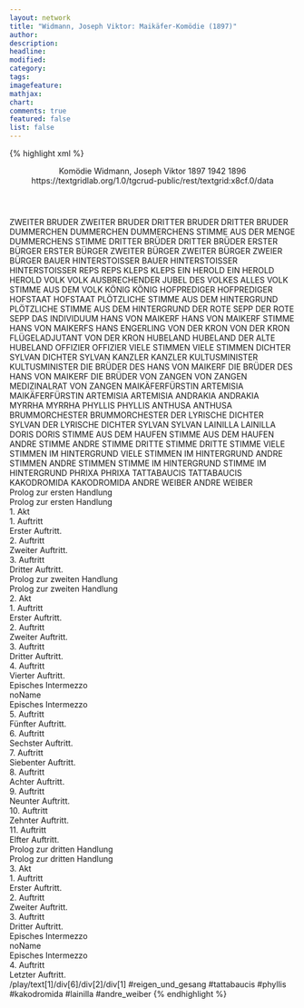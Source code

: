 ```yaml
---
layout: network
title: "Widmann, Joseph Viktor: Maikäfer-Komödie (1897)"
author:
description:
headline:
modified:
category:
tags:
imagefeature: 
mathjax: 
chart: 
comments: true
featured: false
list: false
---
```

{% highlight xml %}
<?xml-model href="http://raw.githubusercontent.com/DLiNa/project/master/rules/lina.rnc"?><?xml-model href="http://raw.githubusercontent.com/DLiNa/project/master/rules/lina.sch"?>
<play xmlns="http://lina.digital">
  <header>
    <title>Maikäfer-Komödie</title>
    <subtitle/>
    <genretitle>Komödie</genretitle>
    <author>Widmann, Joseph Viktor</author>
    <date type="print" when="1897">1897</date>
    <date type="premiere" when="1942">1942</date>
    <date type="written" when="1896">1896</date>
    <source>https://textgridlab.org/1.0/tgcrud-public/rest/textgrid:x8cf.0/data</source>
  </header>
  <personae>
    <character>
      <name>ZWEITER BRUDER</name>
      <alias xml:id="zweiter_bruder">
        <name>ZWEITER BRUDER</name>
      </alias>
    </character>
    <character>
      <name>DRITTER BRUDER</name>
      <alias xml:id="dritter_bruder">
        <name>DRITTER BRUDER</name>
      </alias>
    </character>
    <character>
      <name>DUMMERCHEN</name>
      <alias xml:id="dummerchen">
        <name>DUMMERCHEN</name>
      </alias>
        <alias xml:id="dummerchens_stimme_aus_der_menge">
          <name>DUMMERCHENS STIMME AUS DER MENGE</name>
        </alias>
        <alias xml:id="dummerchens_stimme">
          <name>DUMMERCHENS STIMME</name>
        </alias>
    </character>
    <character>
      <name>DRITTER BRÜDER</name>
      <alias xml:id="dritter_brüder">
        <name>DRITTER BRÜDER</name>
      </alias>
    </character>
    <character>
      <name>ERSTER BÜRGER</name>
      <alias xml:id="erster_bürger">
        <name>ERSTER BÜRGER</name>
      </alias>
    </character>
    <character>
      <name>ZWEITER BÜRGER</name>
      <alias xml:id="zweiter_bürger">
        <name>ZWEITER BÜRGER</name>
      </alias>
      <alias xml:id="zweier_bürger">
        <name>ZWEIER BÜRGER</name>
      </alias>
    </character>
    <character>
      <name>BAUER HINTERSTOISSER</name>
      <alias xml:id="bauer_hinterstoisser">
        <name>BAUER HINTERSTOISSER</name>
      </alias>
      <alias xml:id="hinterstoisser">
        <name>HINTERSTOISSER</name>
      </alias>
    </character>
    <character>
      <name>REPS</name>
      <alias xml:id="reps">
        <name>REPS</name>
      </alias>
    </character>
    <character>
      <name>KLEPS</name>
      <alias xml:id="kleps">
        <name>KLEPS</name>
      </alias>
    </character>
    <character>
      <name>EIN HEROLD</name>
      <alias xml:id="ein_herold">
        <name>EIN HEROLD</name>
      </alias>
      <alias xml:id="herold">
        <name>HEROLD</name>
      </alias>
    </character>
    <character>
      <name>VOLK</name>
      <alias xml:id="volk">
        <name>VOLK</name>
      </alias>
      <alias xml:id="ausbrechender_jubel_des_volkes">
        <name>AUSBRECHENDER JUBEL DES VOLKES</name>
      </alias>
      <alias xml:id="alles_volk">
        <name>ALLES VOLK</name>
      </alias>
      <alias xml:id="stimme_aus_dem_volk">
        <name>STIMME AUS DEM VOLK</name>
      </alias>
    </character>
    <character>
      <name>KÖNIG</name>
      <alias xml:id="könig">
        <name>KÖNIG</name>
      </alias>
    </character>
    <character>
      <name>HOFPREDIGER</name>
      <alias xml:id="hofprediger">
        <name>HOFPREDIGER</name>
      </alias>
    </character>
    <character>
      <name>HOFSTAAT</name>
      <alias xml:id="hofstaat">
        <name>HOFSTAAT</name>
      </alias>
    </character>
    <character>
      <name>PLÖTZLICHE STIMME AUS DEM HINTERGRUND</name>
      <alias xml:id="plötzliche_stimme_aus_dem_hintergrund">
        <name>PLÖTZLICHE STIMME AUS DEM HINTERGRUND</name>
      </alias>
    </character>
    <character>
      <name>DER ROTE SEPP</name>
      <alias xml:id="der_rote_sepp">
        <name>DER ROTE SEPP</name>
      </alias>
      <alias xml:id="das_individuum">
        <name>DAS INDIVIDUUM</name>
      </alias>
    </character>
    <character>
      <name>HANS VON MAIKERF</name>
      <alias xml:id="hans_von_maikerf">
        <name>HANS VON MAIKERF</name>
      </alias>
      <alias xml:id="stimme_hans_von_maikerfs">
        <name>STIMME HANS VON MAIKERFS</name>
      </alias>
      <alias xml:id="hans_engerling">
        <name>HANS ENGERLING</name>
      </alias>
    </character>
    <character>
      <name>VON DER KRON</name>
      <alias xml:id="von_der_kron">
        <name>VON DER KRON</name>
      </alias>
      <alias xml:id="flügeladjutant_von_der_kron">
        <name>FLÜGELADJUTANT VON DER KRON</name>
      </alias>
    </character>
    <character>
      <name>HUBELAND</name>
      <alias xml:id="hubeland">
        <name>HUBELAND</name>
      </alias>
      <alias xml:id="der_alte_hubeland">
        <name>DER ALTE HUBELAND</name>
      </alias>
    </character>
    <character>
      <name>OFFIZIER</name>
      <alias xml:id="offizier">
        <name>OFFIZIER</name>
      </alias>
    </character>
    <character>
      <name>VIELE STIMMEN</name>
      <alias xml:id="viele_stimmen">
        <name>VIELE STIMMEN</name>
      </alias>
    </character>
    <character>
      <name>DICHTER SYLVAN</name>
      <alias xml:id="dichter_sylvan">
        <name>DICHTER SYLVAN</name>
      </alias>
    </character>
    <character>
      <name>KANZLER</name>
      <alias xml:id="kanzler">
        <name>KANZLER</name>
      </alias>
    </character>
    <character>
      <name>KULTUSMINISTER</name>
      <alias xml:id="kultusminister">
        <name>KULTUSMINISTER</name>
      </alias>
    </character>
    <character>
      <name>DIE BRÜDER DES HANS VON MAIKERF</name>
      <alias xml:id="die_brüder_des_hans_von_maikerf">
        <name>DIE BRÜDER DES HANS VON MAIKERF</name>
      </alias>
      <alias xml:id="die_brüder">
        <name>DIE BRÜDER</name>
      </alias>
    </character>
    <character>
      <name>VON ZANGEN</name>
      <alias xml:id="von_zangen">
        <name>VON ZANGEN</name>
      </alias>
      <alias xml:id="medizinalrat_von_zangen">
        <name>MEDIZINALRAT VON ZANGEN</name>
      </alias>
    </character>
    <character>
      <name>MAIKÄFERFÜRSTIN ARTEMISIA</name>
      <alias xml:id="maikäferfürstin_artemisia">
        <name>MAIKÄFERFÜRSTIN ARTEMISIA</name>
      </alias>
      <alias xml:id="artemisia">
        <name>ARTEMISIA</name>
      </alias>
    </character>
    <character>
      <name>ANDRAKIA</name>
      <alias xml:id="andrakia">
        <name>ANDRAKIA</name>
      </alias>
    </character>
    <character>
      <name>MYRRHA</name>
      <alias xml:id="myrrha">
        <name>MYRRHA</name>
      </alias>
    </character>
    <character>
      <name>PHYLLIS</name>
      <alias xml:id="phyllis">
        <name>PHYLLIS</name>
      </alias>
    </character>
    <character>
      <name>ANTHUSA</name>
      <alias xml:id="anthusa">
        <name>ANTHUSA</name>
      </alias>
    </character>
    <character>
      <name>BRUMMORCHESTER</name>
      <alias xml:id="brummorchester">
        <name>BRUMMORCHESTER</name>
      </alias>
    </character>
    <character>
      <name>DER LYRISCHE DICHTER SYLVAN</name>
      <alias xml:id="der_lyrische_dichter_sylvan">
        <name>DER LYRISCHE DICHTER SYLVAN</name>
      </alias>
      <alias xml:id="sylvan">
        <name>SYLVAN</name>
      </alias>
    </character>
    <character>
      <name>LAINILLA</name>
      <alias xml:id="lainilla">
        <name>LAINILLA</name>
      </alias>
    </character>
    <character>
      <name>DORIS</name>
      <alias xml:id="doris">
        <name>DORIS</name>
      </alias>
    </character>
    <character>
      <name>STIMME AUS DEM HAUFEN</name>
      <alias xml:id="stimme_aus_dem_haufen">
        <name>STIMME AUS DEM HAUFEN</name>
      </alias>
    </character>
    <character>
      <name>ANDRE STIMME</name>
      <alias xml:id="andre_stimme">
        <name>ANDRE STIMME</name>
      </alias>
    </character>
    <character>
      <name>DRITTE STIMME</name>
      <alias xml:id="dritte_stimme">
        <name>DRITTE STIMME</name>
      </alias>
    </character>
    <character>
      <name>VIELE STIMMEN IM HINTERGRUND</name>
      <alias xml:id="viele_stimmen_im_hintergrund">
        <name>VIELE STIMMEN IM HINTERGRUND</name>
      </alias>
    </character>
    <character>
      <name>ANDRE STIMMEN</name>
      <alias xml:id="andre_stimmen">
        <name>ANDRE STIMMEN</name>
      </alias>
    </character>
    <character>
      <name>STIMME IM HINTERGRUND</name>
      <alias xml:id="stimme_im_hintergrund">
        <name>STIMME IM HINTERGRUND</name>
      </alias>
    </character>
    <character>
      <name>PHRIXA</name>
      <alias xml:id="phrixa">
        <name>PHRIXA</name>
      </alias>
    </character>
    <character>
      <name>TATTABAUCIS</name>
      <alias xml:id="tattabaucis">
        <name>TATTABAUCIS</name>
      </alias>
    </character>
    <character>
      <name>KAKODROMIDA</name>
      <alias xml:id="kakodromida">
        <name>KAKODROMIDA</name>
      </alias>
    </character>
    <character>
      <name>ANDRE WEIBER</name>
      <alias xml:id="andre_weiber">
        <name>ANDRE WEIBER</name>
      </alias>
    </character>
  </personae>
  <text>
    <div>
      <head>Prolog zur ersten Handlung</head>
      <div>
        <head>Prolog zur ersten Handlung</head>
      </div>
    </div>
    <div>
      <head>1. Akt</head>
      <div>
        <head>1. Auftritt</head>
        <div>
          <head>Erster Auftritt.</head>
          <sp who="#hans_engerling">
            <amount n="13" unit="speech_acts"/>
            <amount n="429" unit="words"/>
            <amount n="6" unit="lines"/>
            <amount n="2336" unit="chars"/>
          </sp>
          <sp who="#zweiter_bruder">
            <amount n="6" unit="speech_acts"/>
            <amount n="63" unit="words"/>
            <amount n="5" unit="lines"/>
            <amount n="353" unit="chars"/>
          </sp>
          <sp who="#dritter_bruder">
            <amount n="5" unit="speech_acts"/>
            <amount n="111" unit="words"/>
            <amount n="2" unit="lines"/>
            <amount n="618" unit="chars"/>
          </sp>
          <sp who="#dummerchen">
            <amount n="6" unit="speech_acts"/>
            <amount n="33" unit="words"/>
            <amount n="6" unit="lines"/>
            <amount n="191" unit="chars"/>
          </sp>
          <sp who="#dritter_brüder">
            <amount n="1" unit="speech_acts"/>
            <amount n="10" unit="words"/>
            <amount n="1" unit="lines"/>
            <amount n="65" unit="chars"/>
          </sp>
        </div>
      </div>
      <div>
        <head>2. Auftritt</head>
        <div>
          <head>Zweiter Auftritt.</head>
          <sp who="#erster_bürger">
            <amount n="5" unit="speech_acts"/>
            <amount n="95" unit="words"/>
            <amount n="2" unit="lines"/>
            <amount n="562" unit="chars"/>
          </sp>
          <sp who="#zweiter_bürger">
            <amount n="5" unit="speech_acts"/>
            <amount n="83" unit="words"/>
            <amount n="2" unit="lines"/>
            <amount n="446" unit="chars"/>
          </sp>
          <sp who="#hans_engerling">
            <amount n="6" unit="speech_acts"/>
            <amount n="144" unit="words"/>
            <amount n="5" unit="lines"/>
            <amount n="768" unit="chars"/>
          </sp>
          <sp who="#bauer_hinterstoisser">
            <amount n="1" unit="speech_acts"/>
            <amount n="28" unit="words"/>
            <amount n="137" unit="chars"/>
          </sp>
          <sp who="#hinterstoisser">
            <amount n="4" unit="speech_acts"/>
            <amount n="80" unit="words"/>
            <amount n="1" unit="lines"/>
            <amount n="392" unit="chars"/>
          </sp>
        </div>
      </div>
      <div>
        <head>3. Auftritt</head>
        <div>
          <head>Dritter Auftritt.</head>
          <sp who="#reps">
            <amount n="8" unit="speech_acts"/>
            <amount n="68" unit="words"/>
            <amount n="6" unit="lines"/>
            <amount n="407" unit="chars"/>
          </sp>
          <sp who="#kleps">
            <amount n="8" unit="speech_acts"/>
            <amount n="74" unit="words"/>
            <amount n="7" unit="lines"/>
            <amount n="464" unit="chars"/>
          </sp>
          <sp who="#ein_herold">
            <amount n="1" unit="speech_acts"/>
            <amount n="5" unit="words"/>
            <amount n="1" unit="lines"/>
            <amount n="23" unit="chars"/>
          </sp>
          <sp who="#volk">
            <amount n="2" unit="speech_acts"/>
            <amount n="49" unit="words"/>
            <amount n="9" unit="lines"/>
            <amount n="262" unit="chars"/>
          </sp>
          <sp who="#könig">
            <amount n="42" unit="speech_acts"/>
            <amount n="1262" unit="words"/>
            <amount n="178" unit="lines"/>
            <amount n="6831" unit="chars"/>
          </sp>
          <sp who="#hofprediger">
            <amount n="7" unit="speech_acts"/>
            <amount n="140" unit="words"/>
            <amount n="18" unit="lines"/>
            <amount n="798" unit="chars"/>
          </sp>
          <sp who="#hofstaat">
            <amount n="1" unit="speech_acts"/>
            <amount n="7" unit="words"/>
            <amount n="1" unit="lines"/>
            <amount n="36" unit="chars"/>
          </sp>
          <sp who="#herold">
            <amount n="1" unit="speech_acts"/>
            <amount n="15" unit="words"/>
            <amount n="2" unit="lines"/>
            <amount n="82" unit="chars"/>
          </sp>
          <sp who="#plötzliche_stimme_aus_dem_hintergrund">
            <amount n="1" unit="speech_acts"/>
            <amount n="9" unit="words"/>
            <amount n="1" unit="lines"/>
            <amount n="47" unit="chars"/>
          </sp>
          <sp who="#hans_engerling">
            <amount n="1" unit="speech_acts"/>
            <amount n="2" unit="words"/>
            <amount n="1" unit="lines"/>
            <amount n="15" unit="chars"/>
          </sp>
          <sp who="#das_individuum">
            <amount n="1" unit="speech_acts"/>
            <amount n="6" unit="words"/>
            <amount n="1" unit="lines"/>
            <amount n="30" unit="chars"/>
          </sp>
          <sp who="#der_rote_sepp">
            <amount n="7" unit="speech_acts"/>
            <amount n="407" unit="words"/>
            <amount n="54" unit="lines"/>
            <amount n="2234" unit="chars"/>
          </sp>
          <sp who="#stimme_aus_dem_volk">
            <amount n="1" unit="speech_acts"/>
            <amount n="8" unit="words"/>
            <amount n="2" unit="lines"/>
            <amount n="47" unit="chars"/>
          </sp>
          <sp who="#dummerchens_stimme_aus_der_menge">
            <amount n="1" unit="speech_acts"/>
            <amount n="4" unit="words"/>
            <amount n="1" unit="lines"/>
            <amount n="13" unit="chars"/>
          </sp>
          <sp who="#ausbrechender_jubel_des_volkes">
            <amount n="1" unit="speech_acts"/>
            <amount n="26" unit="words"/>
            <amount n="169" unit="chars"/>
          </sp>
          <sp who="#alles_volk">
            <amount n="1" unit="speech_acts"/>
            <amount n="3" unit="words"/>
            <amount n="1" unit="lines"/>
            <amount n="17" unit="chars"/>
          </sp>
          <sp who="#hans_von_maikerf">
            <amount n="9" unit="speech_acts"/>
            <amount n="130" unit="words"/>
            <amount n="9" unit="lines"/>
            <amount n="696" unit="chars"/>
          </sp>
          <sp who="#von_der_kron">
            <amount n="2" unit="speech_acts"/>
            <amount n="20" unit="words"/>
            <amount n="2" unit="lines"/>
            <amount n="123" unit="chars"/>
          </sp>
          <sp who="#hubeland">
            <amount n="11" unit="speech_acts"/>
            <amount n="117" unit="words"/>
            <amount n="17" unit="lines"/>
            <amount n="557" unit="chars"/>
          </sp>
          <sp who="#offizier">
            <amount n="1" unit="speech_acts"/>
            <amount n="27" unit="words"/>
            <amount n="4" unit="lines"/>
            <amount n="164" unit="chars"/>
          </sp>
          <sp who="#viele_stimmen">
            <amount n="1" unit="speech_acts"/>
            <amount n="6" unit="words"/>
            <amount n="1" unit="lines"/>
            <amount n="34" unit="chars"/>
          </sp>
          <sp who="#dichter_sylvan">
            <amount n="1" unit="speech_acts"/>
            <amount n="2" unit="words"/>
            <amount n="1" unit="lines"/>
            <amount n="14" unit="chars"/>
          </sp>
          <sp who="#dummerchen">
            <amount n="2" unit="speech_acts"/>
            <amount n="11" unit="words"/>
            <amount n="2" unit="lines"/>
            <amount n="57" unit="chars"/>
          </sp>
        </div>
      </div>
    </div>
    <div>
      <head>Prolog zur zweiten Handlung</head>
      <div>
        <head>Prolog zur zweiten Handlung</head>
      </div>
    </div>
    <div>
      <head>2. Akt</head>
      <div>
        <head>1. Auftritt</head>
        <div>
          <head>Erster Auftritt.</head>
          <sp who="#könig">
            <amount n="9" unit="speech_acts"/>
            <amount n="490" unit="words"/>
            <amount n="69" unit="lines"/>
            <amount n="2709" unit="chars"/>
          </sp>
          <sp who="#kanzler">
            <amount n="3" unit="speech_acts"/>
            <amount n="107" unit="words"/>
            <amount n="16" unit="lines"/>
            <amount n="593" unit="chars"/>
          </sp>
          <sp who="#kultusminister">
            <amount n="1" unit="speech_acts"/>
            <amount n="65" unit="words"/>
            <amount n="12" unit="lines"/>
            <amount n="416" unit="chars"/>
          </sp>
          <sp who="#hofprediger">
            <amount n="3" unit="speech_acts"/>
            <amount n="48" unit="words"/>
            <amount n="8" unit="lines"/>
            <amount n="278" unit="chars"/>
          </sp>
          <sp who="#flügeladjutant_von_der_kron">
            <amount n="1" unit="speech_acts"/>
            <amount n="8" unit="words"/>
            <amount n="1" unit="lines"/>
            <amount n="39" unit="chars"/>
          </sp>
          <sp who="#von_der_kron">
            <amount n="1" unit="speech_acts"/>
            <amount n="21" unit="words"/>
            <amount n="4" unit="lines"/>
            <amount n="141" unit="chars"/>
          </sp>
          <sp who="#der_rote_sepp">
            <amount n="3" unit="speech_acts"/>
            <amount n="188" unit="words"/>
            <amount n="26" unit="lines"/>
            <amount n="1036" unit="chars"/>
          </sp>
        </div>
      </div>
      <div>
        <head>2. Auftritt</head>
        <div>
          <head>Zweiter Auftritt.</head>
          <sp who="#erster_bürger">
            <amount n="19" unit="speech_acts"/>
            <amount n="213" unit="words"/>
            <amount n="15" unit="lines"/>
            <amount n="1138" unit="chars"/>
          </sp>
          <sp who="#zweiter_bürger">
            <amount n="19" unit="speech_acts"/>
            <amount n="261" unit="words"/>
            <amount n="14" unit="lines"/>
            <amount n="1410" unit="chars"/>
          </sp>
          <sp who="#hans_von_maikerf">
            <amount n="16" unit="speech_acts"/>
            <amount n="342" unit="words"/>
            <amount n="8" unit="lines"/>
            <amount n="1911" unit="chars"/>
          </sp>
          <sp who="#hinterstoisser">
            <amount n="8" unit="speech_acts"/>
            <amount n="199" unit="words"/>
            <amount n="4" unit="lines"/>
            <amount n="1065" unit="chars"/>
          </sp>
          <sp who="#hubeland">
            <amount n="1" unit="speech_acts"/>
            <amount n="3" unit="words"/>
            <amount n="1" unit="lines"/>
            <amount n="16" unit="chars"/>
          </sp>
          <sp who="#zweier_bürger">
            <amount n="1" unit="speech_acts"/>
            <amount n="4" unit="words"/>
            <amount n="1" unit="lines"/>
            <amount n="16" unit="chars"/>
          </sp>
          <sp who="#dummerchen">
            <amount n="1" unit="speech_acts"/>
            <amount n="11" unit="words"/>
            <amount n="1" unit="lines"/>
            <amount n="45" unit="chars"/>
          </sp>
          <sp who="#dritter_bruder">
            <amount n="1" unit="speech_acts"/>
            <amount n="7" unit="words"/>
            <amount n="1" unit="lines"/>
            <amount n="48" unit="chars"/>
          </sp>
          <sp who="#die_brüder_des_hans_von_maikerf">
            <amount n="1" unit="speech_acts"/>
            <amount n="3" unit="words"/>
            <amount n="1" unit="lines"/>
            <amount n="16" unit="chars"/>
          </sp>
          <sp who="#die_brüder">
            <amount n="1" unit="speech_acts"/>
            <amount n="4" unit="words"/>
            <amount n="1" unit="lines"/>
            <amount n="17" unit="chars"/>
          </sp>
        </div>
      </div>
      <div>
        <head>3. Auftritt</head>
        <div>
          <head>Dritter Auftritt.</head>
          <sp who="#könig">
            <amount n="18" unit="speech_acts"/>
            <amount n="420" unit="words"/>
            <amount n="64" unit="lines"/>
            <amount n="2335" unit="chars"/>
          </sp>
          <sp who="#von_zangen">
            <amount n="4" unit="speech_acts"/>
            <amount n="16" unit="words"/>
            <amount n="5" unit="lines"/>
            <amount n="97" unit="chars"/>
          </sp>
          <sp who="#hans_von_maikerf">
            <amount n="6" unit="speech_acts"/>
            <amount n="90" unit="words"/>
            <amount n="15" unit="lines"/>
            <amount n="448" unit="chars"/>
          </sp>
          <sp who="#der_alte_hubeland">
            <amount n="1" unit="speech_acts"/>
            <amount n="7" unit="words"/>
            <amount n="1" unit="lines"/>
            <amount n="36" unit="chars"/>
          </sp>
          <sp who="#hubeland">
            <amount n="6" unit="speech_acts"/>
            <amount n="66" unit="words"/>
            <amount n="12" unit="lines"/>
            <amount n="372" unit="chars"/>
          </sp>
        </div>
      </div>
      <div>
        <head>4. Auftritt</head>
        <div>
          <head>Vierter Auftritt.</head>
          <sp who="#von_der_kron">
            <amount n="5" unit="speech_acts"/>
            <amount n="389" unit="words"/>
            <amount n="53" unit="lines"/>
            <amount n="2114" unit="chars"/>
          </sp>
          <sp who="#könig">
            <amount n="7" unit="speech_acts"/>
            <amount n="105" unit="words"/>
            <amount n="17" unit="lines"/>
            <amount n="576" unit="chars"/>
          </sp>
          <sp who="#hofprediger">
            <amount n="3" unit="speech_acts"/>
            <amount n="188" unit="words"/>
            <amount n="27" unit="lines"/>
            <amount n="998" unit="chars"/>
          </sp>
          <sp who="#medizinalrat_von_zangen">
            <amount n="1" unit="speech_acts"/>
            <amount n="6" unit="words"/>
            <amount n="1" unit="lines"/>
            <amount n="42" unit="chars"/>
          </sp>
        </div>
      </div>
      <div>
        <head>Episches Intermezzo</head>
        <div>
          <head>noName</head>
          <div>
            <head>Episches Intermezzo</head>
          </div>
        </div>
      </div>
      <div>
        <head>5. Auftritt</head>
        <div>
          <head>Fünfter Auftritt.</head>
          <sp who="#maikäferfürstin_artemisia">
            <amount n="1" unit="speech_acts"/>
            <amount n="7" unit="words"/>
            <amount n="1" unit="lines"/>
            <amount n="34" unit="chars"/>
          </sp>
          <sp who="#andrakia">
            <amount n="8" unit="speech_acts"/>
            <amount n="106" unit="words"/>
            <amount n="20" unit="lines"/>
            <amount n="592" unit="chars"/>
          </sp>
          <sp who="#artemisia">
            <amount n="15" unit="speech_acts"/>
            <amount n="218" unit="words"/>
            <amount n="45" unit="lines"/>
            <amount n="1167" unit="chars"/>
          </sp>
          <sp who="#myrrha">
            <amount n="4" unit="speech_acts"/>
            <amount n="28" unit="words"/>
            <amount n="6" unit="lines"/>
            <amount n="147" unit="chars"/>
          </sp>
          <sp who="#phyllis">
            <amount n="1" unit="speech_acts"/>
            <amount n="8" unit="words"/>
            <amount n="1" unit="lines"/>
            <amount n="33" unit="chars"/>
          </sp>
          <sp who="#anthusa">
            <amount n="7" unit="speech_acts"/>
            <amount n="155" unit="words"/>
            <amount n="28" unit="lines"/>
            <amount n="781" unit="chars"/>
          </sp>
        </div>
      </div>
      <div>
        <head>6. Auftritt</head>
        <div>
          <head>Sechster Auftritt.</head>
          <sp who="#dummerchen">
            <amount n="12" unit="speech_acts"/>
            <amount n="211" unit="words"/>
            <amount n="37" unit="lines"/>
            <amount n="1031" unit="chars"/>
          </sp>
          <sp who="#anthusa">
            <amount n="11" unit="speech_acts"/>
            <amount n="120" unit="words"/>
            <amount n="21" unit="lines"/>
            <amount n="622" unit="chars"/>
          </sp>
          <sp who="#stimme_hans_von_maikerfs">
            <amount n="1" unit="speech_acts"/>
            <amount n="5" unit="words"/>
            <amount n="1" unit="lines"/>
            <amount n="34" unit="chars"/>
          </sp>
        </div>
      </div>
      <div>
        <head>7. Auftritt</head>
        <div>
          <head>Siebenter Auftritt.</head>
          <sp who="#hans_von_maikerf">
            <amount n="8" unit="speech_acts"/>
            <amount n="117" unit="words"/>
            <amount n="25" unit="lines"/>
            <amount n="675" unit="chars"/>
          </sp>
          <sp who="#dummerchen">
            <amount n="10" unit="speech_acts"/>
            <amount n="66" unit="words"/>
            <amount n="13" unit="lines"/>
            <amount n="332" unit="chars"/>
          </sp>
          <sp who="#zweiter_bruder">
            <amount n="3" unit="speech_acts"/>
            <amount n="19" unit="words"/>
            <amount n="4" unit="lines"/>
            <amount n="87" unit="chars"/>
          </sp>
          <sp who="#dritter_bruder">
            <amount n="4" unit="speech_acts"/>
            <amount n="39" unit="words"/>
            <amount n="8" unit="lines"/>
            <amount n="214" unit="chars"/>
          </sp>
        </div>
      </div>
      <div>
        <head>8. Auftritt</head>
        <div>
          <head>Achter Auftritt.</head>
          <sp who="#anthusa">
            <amount n="1" unit="speech_acts"/>
            <amount n="184" unit="words"/>
            <amount n="33" unit="lines"/>
            <amount n="1025" unit="chars"/>
          </sp>
        </div>
      </div>
      <div>
        <head>9. Auftritt</head>
        <div>
          <head>Neunter Auftritt.</head>
          <sp who="#könig">
            <amount n="10" unit="speech_acts"/>
            <amount n="241" unit="words"/>
            <amount n="44" unit="lines"/>
            <amount n="1330" unit="chars"/>
          </sp>
          <sp who="#anthusa">
            <amount n="8" unit="speech_acts"/>
            <amount n="155" unit="words"/>
            <amount n="27" unit="lines"/>
            <amount n="795" unit="chars"/>
          </sp>
        </div>
      </div>
      <div>
        <head>10. Auftritt</head>
        <div>
          <head>Zehnter Auftritt.</head>
          <sp who="#von_der_kron">
            <amount n="2" unit="speech_acts"/>
            <amount n="53" unit="words"/>
            <amount n="12" unit="lines"/>
            <amount n="295" unit="chars"/>
          </sp>
          <sp who="#anthusa">
            <amount n="6" unit="speech_acts"/>
            <amount n="95" unit="words"/>
            <amount n="17" unit="lines"/>
            <amount n="479" unit="chars"/>
          </sp>
          <sp who="#könig">
            <amount n="2" unit="speech_acts"/>
            <amount n="45" unit="words"/>
            <amount n="10" unit="lines"/>
            <amount n="246" unit="chars"/>
          </sp>
          <sp who="#dummerchens_stimme">
            <amount n="1" unit="speech_acts"/>
            <amount n="5" unit="words"/>
            <amount n="1" unit="lines"/>
            <amount n="37" unit="chars"/>
          </sp>
          <sp who="#dummerchen">
            <amount n="4" unit="speech_acts"/>
            <amount n="37" unit="words"/>
            <amount n="6" unit="lines"/>
            <amount n="180" unit="chars"/>
          </sp>
          <sp who="#andrakia">
            <amount n="1" unit="speech_acts"/>
            <amount n="79" unit="words"/>
            <amount n="16" unit="lines"/>
            <amount n="418" unit="chars"/>
          </sp>
        </div>
      </div>
      <div>
        <head>11. Auftritt</head>
        <div>
          <head>Elfter Auftritt.</head>
          <sp who="#kanzler">
            <amount n="9" unit="speech_acts"/>
            <amount n="159" unit="words"/>
            <amount n="25" unit="lines"/>
            <amount n="859" unit="chars"/>
          </sp>
          <sp who="#artemisia">
            <amount n="18" unit="speech_acts"/>
            <amount n="643" unit="words"/>
            <amount n="92" unit="lines"/>
            <amount n="3556" unit="chars"/>
          </sp>
          <sp who="#andrakia">
            <amount n="3" unit="speech_acts"/>
            <amount n="29" unit="words"/>
            <amount n="4" unit="lines"/>
            <amount n="147" unit="chars"/>
          </sp>
          <sp who="#reps">
            <amount n="6" unit="speech_acts"/>
            <amount n="73" unit="words"/>
            <amount n="11" unit="lines"/>
            <amount n="380" unit="chars"/>
          </sp>
          <sp who="#kleps">
            <amount n="5" unit="speech_acts"/>
            <amount n="38" unit="words"/>
            <amount n="7" unit="lines"/>
            <amount n="209" unit="chars"/>
          </sp>
          <sp who="#könig">
            <amount n="27" unit="speech_acts"/>
            <amount n="920" unit="words"/>
            <amount n="132" unit="lines"/>
            <amount n="5065" unit="chars"/>
          </sp>
          <sp who="#brummorchester">
            <amount n="2" unit="speech_acts"/>
            <amount n="114" unit="words"/>
            <amount n="28" unit="lines"/>
            <amount n="598" unit="chars"/>
          </sp>
          <sp who="#phyllis">
            <amount n="3" unit="speech_acts"/>
            <amount n="14" unit="words"/>
            <amount n="3" unit="lines"/>
            <amount n="90" unit="chars"/>
          </sp>
          <sp who="#der_lyrische_dichter_sylvan">
            <amount n="1" unit="speech_acts"/>
            <amount n="6" unit="words"/>
            <amount n="1" unit="lines"/>
            <amount n="36" unit="chars"/>
          </sp>
          <sp who="#myrrha">
            <amount n="2" unit="speech_acts"/>
            <amount n="15" unit="words"/>
            <amount n="2" unit="lines"/>
            <amount n="89" unit="chars"/>
          </sp>
          <sp who="#sylvan">
            <amount n="2" unit="speech_acts"/>
            <amount n="23" unit="words"/>
            <amount n="3" unit="lines"/>
            <amount n="125" unit="chars"/>
          </sp>
          <sp who="#hofprediger">
            <amount n="6" unit="speech_acts"/>
            <amount n="104" unit="words"/>
            <amount n="14" unit="lines"/>
            <amount n="584" unit="chars"/>
          </sp>
          <sp who="#hans_von_maikerf">
            <amount n="1" unit="speech_acts"/>
            <amount n="17" unit="words"/>
            <amount n="2" unit="lines"/>
            <amount n="91" unit="chars"/>
          </sp>
          <sp who="#hinterstoisser">
            <amount n="1" unit="speech_acts"/>
            <amount n="33" unit="words"/>
            <amount n="4" unit="lines"/>
            <amount n="165" unit="chars"/>
          </sp>
          <sp who="#zweiter_bürger">
            <amount n="3" unit="speech_acts"/>
            <amount n="32" unit="words"/>
            <amount n="5" unit="lines"/>
            <amount n="141" unit="chars"/>
          </sp>
          <sp who="#erster_bürger">
            <amount n="3" unit="speech_acts"/>
            <amount n="19" unit="words"/>
            <amount n="4" unit="lines"/>
            <amount n="95" unit="chars"/>
          </sp>
          <sp who="#von_zangen">
            <amount n="4" unit="speech_acts"/>
            <amount n="55" unit="words"/>
            <amount n="8" unit="lines"/>
            <amount n="303" unit="chars"/>
          </sp>
          <sp who="#lainilla">
            <amount n="2" unit="speech_acts"/>
            <amount n="9" unit="words"/>
            <amount n="2" unit="lines"/>
            <amount n="58" unit="chars"/>
          </sp>
          <sp who="#von_der_kron">
            <amount n="7" unit="speech_acts"/>
            <amount n="41" unit="words"/>
            <amount n="8" unit="lines"/>
            <amount n="195" unit="chars"/>
          </sp>
          <sp who="#doris">
            <amount n="6" unit="speech_acts"/>
            <amount n="102" unit="words"/>
            <amount n="16" unit="lines"/>
            <amount n="552" unit="chars"/>
          </sp>
          <sp who="#stimme_aus_dem_haufen">
            <amount n="1" unit="speech_acts"/>
            <amount n="4" unit="words"/>
            <amount n="1" unit="lines"/>
            <amount n="18" unit="chars"/>
          </sp>
          <sp who="#andre_stimme">
            <amount n="1" unit="speech_acts"/>
            <amount n="9" unit="words"/>
            <amount n="2" unit="lines"/>
            <amount n="68" unit="chars"/>
          </sp>
          <sp who="#dritte_stimme">
            <amount n="1" unit="speech_acts"/>
            <amount n="18" unit="words"/>
            <amount n="3" unit="lines"/>
            <amount n="122" unit="chars"/>
          </sp>
          <sp who="#viele_stimmen_im_hintergrund">
            <amount n="1" unit="speech_acts"/>
            <amount n="5" unit="words"/>
            <amount n="1" unit="lines"/>
            <amount n="23" unit="chars"/>
          </sp>
          <sp who="#andre_stimmen">
            <amount n="1" unit="speech_acts"/>
            <amount n="4" unit="words"/>
            <amount n="1" unit="lines"/>
            <amount n="18" unit="chars"/>
          </sp>
          <sp who="#stimme_im_hintergrund">
            <amount n="1" unit="speech_acts"/>
            <amount n="6" unit="words"/>
            <amount n="1" unit="lines"/>
            <amount n="34" unit="chars"/>
          </sp>
          <sp who="#der_rote_sepp">
            <amount n="13" unit="speech_acts"/>
            <amount n="415" unit="words"/>
            <amount n="54" unit="lines"/>
            <amount n="2177" unit="chars"/>
          </sp>
          <sp who="#der_alte_hubeland">
            <amount n="2" unit="speech_acts"/>
            <amount n="122" unit="words"/>
            <amount n="18" unit="lines"/>
            <amount n="736" unit="chars"/>
          </sp>
        </div>
      </div>
    </div>
    <div>
      <head>Prolog zur dritten Handlung</head>
      <div>
        <head>Prolog zur dritten Handlung</head>
      </div>
    </div>
    <div>
      <head>3. Akt</head>
      <div>
        <head>1. Auftritt</head>
        <div>
          <head>Erster Auftritt.</head>
          <sp who="#phrixa">
            <amount n="8" unit="speech_acts"/>
            <amount n="123" unit="words"/>
            <amount n="6" unit="lines"/>
            <amount n="667" unit="chars"/>
          </sp>
          <sp who="#hans_von_maikerf">
            <amount n="10" unit="speech_acts"/>
            <amount n="215" unit="words"/>
            <amount n="11" unit="lines"/>
            <amount n="1215" unit="chars"/>
          </sp>
          <sp who="#dritter_bruder">
            <amount n="6" unit="speech_acts"/>
            <amount n="184" unit="words"/>
            <amount n="4" unit="lines"/>
            <amount n="984" unit="chars"/>
          </sp>
          <sp who="#zweiter_bruder">
            <amount n="6" unit="speech_acts"/>
            <amount n="100" unit="words"/>
            <amount n="3" unit="lines"/>
            <amount n="555" unit="chars"/>
          </sp>
          <sp who="#reps">
            <amount n="10" unit="speech_acts"/>
            <amount n="92" unit="words"/>
            <amount n="13" unit="lines"/>
            <amount n="583" unit="chars"/>
          </sp>
          <sp who="#kleps">
            <amount n="9" unit="speech_acts"/>
            <amount n="225" unit="words"/>
            <amount n="5" unit="lines"/>
            <amount n="1347" unit="chars"/>
          </sp>
          <sp who="#zweiter_bürger">
            <amount n="2" unit="speech_acts"/>
            <amount n="16" unit="words"/>
            <amount n="2" unit="lines"/>
            <amount n="93" unit="chars"/>
          </sp>
          <sp who="#erster_bürger">
            <amount n="1" unit="speech_acts"/>
            <amount n="11" unit="words"/>
            <amount n="1" unit="lines"/>
            <amount n="56" unit="chars"/>
          </sp>
          <sp who="#hinterstoisser">
            <amount n="2" unit="speech_acts"/>
            <amount n="24" unit="words"/>
            <amount n="1" unit="lines"/>
            <amount n="137" unit="chars"/>
          </sp>
          <sp who="#kleps #reps">
            <amount n="1" unit="speech_acts"/>
            <amount n="3" unit="words"/>
            <amount n="1" unit="lines"/>
            <amount n="18" unit="chars"/>
          </sp>
        </div>
      </div>
      <div>
        <head>2. Auftritt</head>
        <div>
          <head>Zweiter Auftritt.</head>
          <sp who="#tattabaucis">
            <amount n="22" unit="speech_acts"/>
            <amount n="694" unit="words"/>
            <amount n="99" unit="lines"/>
            <amount n="3738" unit="chars"/>
          </sp>
          <sp who="#phyllis">
            <amount n="14" unit="speech_acts"/>
            <amount n="200" unit="words"/>
            <amount n="33" unit="lines"/>
            <amount n="1067" unit="chars"/>
          </sp>
          <sp who="#kakodromida">
            <amount n="12" unit="speech_acts"/>
            <amount n="100" unit="words"/>
            <amount n="17" unit="lines"/>
            <amount n="538" unit="chars"/>
          </sp>
          <sp who="#lainilla">
            <amount n="7" unit="speech_acts"/>
            <amount n="91" unit="words"/>
            <amount n="14" unit="lines"/>
            <amount n="493" unit="chars"/>
          </sp>
          <sp who="#andre_weiber">
            <amount n="1" unit="speech_acts"/>
            <amount n="6" unit="words"/>
            <amount n="1" unit="lines"/>
            <amount n="28" unit="chars"/>
          </sp>
          <sp who="#tattabaucis #phyllis #kakodromida #lainilla #andre_weiber">
            <amount n="1" unit="speech_acts"/>
            <amount n="37" unit="words"/>
            <amount n="8" unit="lines"/>
            <amount n="202" unit="chars"/>
          </sp>
          <sp who="#anthusa">
            <amount n="15" unit="speech_acts"/>
            <amount n="273" unit="words"/>
            <amount n="45" unit="lines"/>
            <amount n="1484" unit="chars"/>
          </sp>
          <sp who="#phrixa">
            <amount n="1" unit="speech_acts"/>
            <amount n="8" unit="words"/>
            <amount n="2" unit="lines"/>
            <amount n="37" unit="chars"/>
          </sp>
          <sp who="#der_lyrische_dichter_sylvan">
            <amount n="1" unit="speech_acts"/>
            <amount n="182" unit="words"/>
            <amount n="28" unit="lines"/>
            <amount n="1035" unit="chars"/>
          </sp>
          <sp who="#sylvan">
            <amount n="21" unit="speech_acts"/>
            <amount n="271" unit="words"/>
            <amount n="47" unit="lines"/>
            <amount n="1483" unit="chars"/>
          </sp>
        </div>
      </div>
      <div>
        <head>3. Auftritt</head>
        <div>
          <head>Dritter Auftritt.</head>
          <sp who="#könig">
            <amount n="17" unit="speech_acts"/>
            <amount n="437" unit="words"/>
            <amount n="65" unit="lines"/>
            <amount n="2419" unit="chars"/>
          </sp>
          <sp who="#der_rote_sepp">
            <amount n="13" unit="speech_acts"/>
            <amount n="952" unit="words"/>
            <amount n="133" unit="lines"/>
            <amount n="5347" unit="chars"/>
          </sp>
          <sp who="#von_der_kron">
            <amount n="11" unit="speech_acts"/>
            <amount n="842" unit="words"/>
            <amount n="111" unit="lines"/>
            <amount n="4531" unit="chars"/>
          </sp>
          <sp who="#hinterstoisser">
            <amount n="2" unit="speech_acts"/>
            <amount n="79" unit="words"/>
            <amount n="11" unit="lines"/>
            <amount n="435" unit="chars"/>
          </sp>
        </div>
      </div>
      <div>
        <head>Episches Intermezzo</head>
        <div>
          <head>noName</head>
          <div>
            <head>Episches Intermezzo</head>
          </div>
        </div>
      </div>
      <div>
        <head>4. Auftritt</head>
        <div>
          <head>Letzter Auftritt.</head>
          <sp who="#könig">
            <amount n="11" unit="speech_acts"/>
            <amount n="639" unit="words"/>
            <amount n="88" unit="lines"/>
            <amount n="3356" unit="chars"/>
          </sp>
          <sp who="#der_rote_sepp">
            <amount n="11" unit="speech_acts"/>
            <amount n="302" unit="words"/>
            <amount n="41" unit="lines"/>
            <amount n="1517" unit="chars"/>
          </sp>
          <sp who="#hinterstoisser">
            <amount n="2" unit="speech_acts"/>
            <amount n="57" unit="words"/>
            <amount n="7" unit="lines"/>
            <amount n="288" unit="chars"/>
          </sp>
          <sp who="#von_der_kron">
            <amount n="2" unit="speech_acts"/>
            <amount n="36" unit="words"/>
            <amount n="5" unit="lines"/>
            <amount n="183" unit="chars"/>
          </sp>
        </div>
      </div>
    </div>
  </text>
  <documentation>
    <change n="1" type="other" who="peertrilcke">
      <path>/play/text[1]/div[6]/div[2]/div[1]</path>
      <orig>#reigen_und_gesang</orig>
      <corr>#tattabaucis #phyllis #kakodromida #lainilla #andre_weiber</corr>
      <comment/>
    </change>
  </documentation>
</play>
{% endhighlight %}